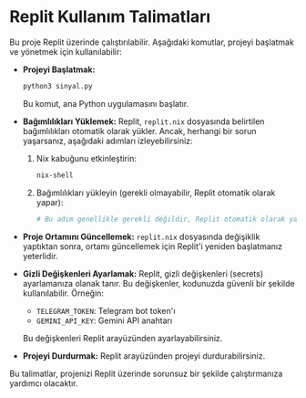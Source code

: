 # Replit Kullanım Talimatları

Bu proje Replit üzerinde çalıştırılabilir. Aşağıdaki komutlar, projeyi başlatmak ve yönetmek için kullanılabilir:

- **Projeyi Başlatmak:**
  ```bash
  python3 sinyal.py
  ```
  Bu komut, ana Python uygulamasını başlatır.

- **Bağımlılıkları Yüklemek:**
  Replit, `replit.nix` dosyasında belirtilen bağımlılıkları otomatik olarak yükler. Ancak, herhangi bir sorun yaşarsanız, aşağıdaki adımları izleyebilirsiniz:

  1. Nix kabuğunu etkinleştirin:
     ```bash
     nix-shell
     ```

  2. Bağımlılıkları yükleyin (gerekli olmayabilir, Replit otomatik olarak yapar):
     ```bash
     # Bu adım genellikle gerekli değildir, Replit otomatik olarak yapar
     ```

- **Proje Ortamını Güncellemek:**
  `replit.nix` dosyasında değişiklik yaptıktan sonra, ortamı güncellemek için Replit'i yeniden başlatmanız yeterlidir.

- **Gizli Değişkenleri Ayarlamak:**
  Replit, gizli değişkenleri (secrets) ayarlamanıza olanak tanır. Bu değişkenler, kodunuzda güvenli bir şekilde kullanılabilir. Örneğin:
  - `TELEGRAM_TOKEN`: Telegram bot token'ı
  - `GEMINI_API_KEY`: Gemini API anahtarı

  Bu değişkenleri Replit arayüzünden ayarlayabilirsiniz.

- **Projeyi Durdurmak:**
  Replit arayüzünden projeyi durdurabilirsiniz.

Bu talimatlar, projenizi Replit üzerinde sorunsuz bir şekilde çalıştırmanıza yardımcı olacaktır.
